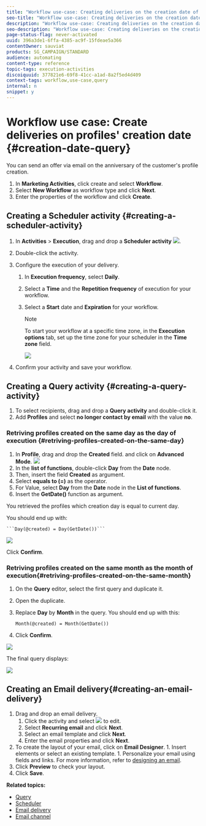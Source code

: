 ```yaml
---
title: "Workflow use-case: Creating deliveries on the creation date of the profile"
seo-title: "Workflow use-case: Creating deliveries on the creation date of the profile"
description: "Workflow use-case: Creating deliveries on the creation date of the profile"
seo-description: "Workflow use-case: Creating deliveries on the creation date of the profile"
page-status-flag: never-activated
uuid: 396a3de1-6ffa-4385-ac9f-15fdeae5a366
contentOwner: sauviat
products: SG_CAMPAIGN/STANDARD
audience: automating
content-type: reference
topic-tags: execution-activities 
discoiquuid: 377821e6-69f8-41cc-a1ad-8a2f5ed4d409
context-tags: workflow,use-case,query
internal: n
snippet: y
---
```


# Workflow use case: Create deliveries on profiles' creation date {#creation-date-query}

You can send an offer via email on the anniversary of the customer's profile creation.

1. In **Marketing Activities**, click create and select **Workflow**.
1. Select **New Workflow** as workflow type and click **Next**.
1. Enter the properties of the workflow and click **Create**.

## Creating a Scheduler activity {#creating-a-scheduler-activity}

1. In **Activities** > **Execution**, drag and drop a **Scheduler activity** ![](assets/scheduler_icon.png).
1. Double-click the activity.
1. Configure the execution of your delivery.
	1. In **Execution frequency**, select **Daily**.
	1. Select a **Time** and the **Repetition frequency** of execution for your workflow.
	1. Select a **Start** date and **Expiration** for your workflow.

		>[!NOTE]
		>
		>To start your workflow at a specific time zone, in the **Execution options** tab, set up the time zone for your scheduler in the **Time zone** field.

		![](assets/time_zone.png)

1. Confirm your activity and save your workflow.

## Creating a Query activity {#creating-a-query-activity}

1. To select recipients, drag and drop a **Query activity** and double-click it.
1. Add **Profiles** and select **no longer contact by email** with the value **no**.

### Retriving profiles created on the same day as the day of execution {#retriving-profiles-created-on-the-same-day}

1. In **Profile**, drag and drop the **Created** field. and click on **Advanced Mode**.
![](assets/advanced_mode.png)
1. In the **list of functions**, double-click **Day** from the **Date** node.
1. Then, insert the field **Created** as argument.
1. Select **equals to (=)** as the operator.
1. For Value, select **Day** from the **Date** node in the **List of functions**.
1. Insert the **GetDate()** function as argument.

You retrieved the profiles which creation day is equal to current day.

You should end up with:

	```Day(@created) = Day(GetDate())```

![](assets/day_creation_query.png)

 Click **Confirm**.

### Retriving profiles created on the same month as the month of execution{#retriving-profiles-created-on-the-same-month}

1. On the **Query** editor, select the first query and duplicate it. 
1. Open the duplicate.
1. Replace **Day** by **Month** in the query.
	You should end up with this:  

	``` Month(@created) = Month(GetDate()) ```

1. Click **Confirm**.

![](assets/month_rule.png)

The final query displays:

![](assets/expression_editor_1.png)

## Creating an Email delivery{#creating-an-email-delivery}

1. Drag and drop an email delivery.
	1. Click the activity and select ![](assets/edit_darkgrey-24px.png) to edit.
	1. Select **Recurring email** and click **Next**.
	1. Select an email template and click **Next**.
	1. Enter the email properties and click **Next**.
  1. To create the layout of your email, click on **Email Designer**.
	1. Insert elements or select an existing template.
	1. Personalize your email using fields and links.
	For more information, refer to [designing an email](../../designing/using/about-email-content-design.md#designing-an-email-content-from-scratch).
1. Click **Preview** to check your layout.
1. Click **Save**.

**Related topics:**

* [Query](../../automating/using/query.md)
* [Scheduler](../../automating/using/scheduler.md)
* [Email delivery](../../automating/using/email-delivery.md)
* [Email channel](../../channels/using/creating-an-email.md)
